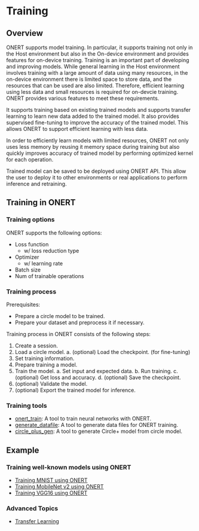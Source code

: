 # Training

## Overview

ONERT supports model training. In particular, it supports training not only in the Host environment but also in the On-device environment and provides features for on-device training. Training is an important part of developing and improving models. While general learning in the Host environment involves training with a large amount of data using many resources, in the on-device environment there is limited space to store data, and the resources that can be used are also limited. Therefore, efficient learning using less data and small resources is required for on-devcie training. ONERT provides various features to meet these requirements.

It supports training based on existing trained models and supports transfer learning to learn new data added to the trained model. It also provides supervised fine-tuning to improve the accuracy of the trained model. This allows ONERT to support efficient learning with less data.

In order to efficiently learn models with limited resources, ONERT not only uses less memory by reusing it memory space during training but also quickly improves accuracy of trained model by performing optimized kernel for each operation.

Trained model can be saved to be deployed using ONERT API. This allow the user to deploy it to other environments or real applications to perform inference and retraining.

## Training in ONERT

### Training options

ONERT supports the following options:

- Loss function
  - w/ loss reduction type
- Optimizer
  - w/ learning rate
- Batch size
- Num of trainable operations

### Training process

Prerequisites:

- Prepare a circle model to be trained.
- Prepare your dataset and preprocess it if necessary.

Training process in ONERT consists of the following steps:

1. Create a session.
2. Load a circle model.
  a. (optional) Load the checkpoint. (for fine-tuning)
3. Set training information.
4. Prepare training a model.
5. Train the model.
  a. Set input and expected data.
  b. Run training.
  c. (optional) Get loss and accuracy.
  d. (optional) Save the checkpoint.
6. (optional) Validate the model.
7. (optional) Export the trained model for inference.

### Training tools

- [onert_train](tests/tools/onert_train): A tool to train neural networks with ONERT.
- [generate_datafile](tools/generate_datafile): A tool to generate data files for ONERT training.
- [circle_plus_gen](tools/circle_plus_gen): A tool to generate Circle+ model from circle model.

## Example

### Training well-known models using ONERT

- [Training MNIST using ONERT](https://github.com/Samsung/ONE/blob/master/docs/examples/mnist_training.md)
- [Training MobileNet v2 using ONERT](https://github.com/Samsung/ONE/blob/master/docs/examples/mobilenetv2_training.md)
- [Training VGG16 using ONERT](https://github.com/Samsung/ONE/blob/master/docs/examples/vgg16_training.md)

### Advanced Topics

- [Transfer Learning](docs/runtime/transfer_learning.md)
